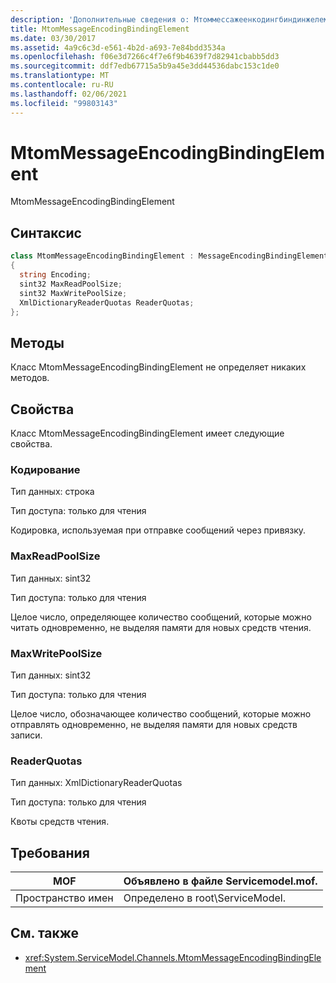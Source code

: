 ```yaml
---
description: 'Дополнительные сведения о: Мтоммессажеенкодингбиндинжелемент'
title: MtomMessageEncodingBindingElement
ms.date: 03/30/2017
ms.assetid: 4a9c6c3d-e561-4b2d-a693-7e84bdd3534a
ms.openlocfilehash: f06e3d7266c4f7e6f9b4639f7d82941cbabb5dd3
ms.sourcegitcommit: ddf7edb67715a5b9a45e3dd44536dabc153c1de0
ms.translationtype: MT
ms.contentlocale: ru-RU
ms.lasthandoff: 02/06/2021
ms.locfileid: "99803143"
---
```

# <a name="mtommessageencodingbindingelement"></a>MtomMessageEncodingBindingElement

MtomMessageEncodingBindingElement  
  
## <a name="syntax"></a>Синтаксис  
  
```csharp
class MtomMessageEncodingBindingElement : MessageEncodingBindingElement  
{  
  string Encoding;  
  sint32 MaxReadPoolSize;  
  sint32 MaxWritePoolSize;  
  XmlDictionaryReaderQuotas ReaderQuotas;  
};  
```  
  
## <a name="methods"></a>Методы  

 Класс MtomMessageEncodingBindingElement не определяет никаких методов.  
  
## <a name="properties"></a>Свойства  

 Класс MtomMessageEncodingBindingElement имеет следующие свойства.  
  
### <a name="encoding"></a>Кодирование  

 Тип данных: строка  
  
 Тип доступа: только для чтения  
  
 Кодировка, используемая при отправке сообщений через привязку.  
  
### <a name="maxreadpoolsize"></a>MaxReadPoolSize  

 Тип данных: sint32  
  
 Тип доступа: только для чтения  
  
 Целое число, определяющее количество сообщений, которые можно читать одновременно, не выделяя памяти для новых средств чтения.  
  
### <a name="maxwritepoolsize"></a>MaxWritePoolSize  

 Тип данных: sint32  
  
 Тип доступа: только для чтения  
  
 Целое число, обозначающее количество сообщений, которые можно отправлять одновременно, не выделяя памяти для новых средств записи.  
  
### <a name="readerquotas"></a>ReaderQuotas  

 Тип данных: XmlDictionaryReaderQuotas  
  
 Тип доступа: только для чтения  
  
 Квоты средств чтения.  
  
## <a name="requirements"></a>Требования  
  
|MOF|Объявлено в файле Servicemodel.mof.|  
|---------|-----------------------------------|  
|Пространство имен|Определено в root\ServiceModel.|  
  
## <a name="see-also"></a>См. также

- <xref:System.ServiceModel.Channels.MtomMessageEncodingBindingElement>
